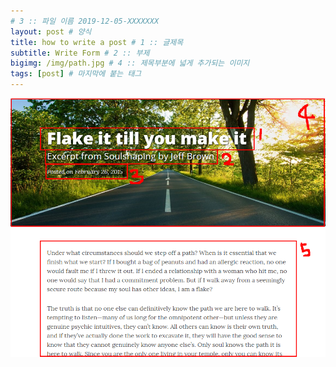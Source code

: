 ```yaml
---
# 3 :: 파일 이름 2019-12-05-XXXXXXX  
layout: post # 양식 
title: how to write a post # 1 :: 글제목
subtitle: Write Form # 2 :: 부제
bigimg: /img/path.jpg # 4 :: 제목부분에 넓게 추가되는 이미지
tags: [post] # 마지막에 붙는 태그
---
```


![explain](/img/2019-12-05-post양식/explain.png)
